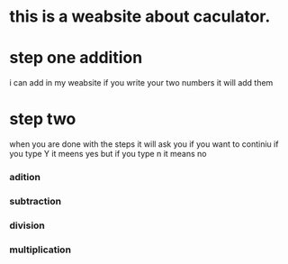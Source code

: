 # this is a weabsite about caculator.

# step one addition
i can add in my weabsite  if you write your two numbers it will add them

# step two
when you are done with the steps it will ask you if you want to continiu if you type Y it meens yes but if you type n  it  means no  
### adition
### subtraction
### division
### multiplication